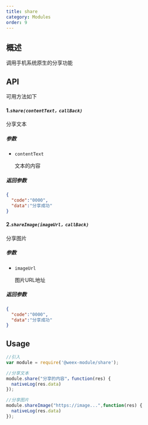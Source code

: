 ```yaml
---
title: share
category: Modules
order: 9
---
```



概述
---

调用手机系统原生的分享功能

API
---

可用方法如下

#### 1.***`share(contentText，callBack)`***

分享文本

##### 参数
  
* `contentText `

  文本的内容

##### 返回参数
```json
{
  "code":"0000",
  "data":"分享成功"
}

```

#### 2.***`shareImage(imageUrl，callBack)`***

分享图片

##### 参数
  
* `imageUrl `

   图片URL地址



##### 返回参数
```json
{
  "code":"0000",
  "data":"分享成功"
}

```



Usage
---

```javascript
//引入
var module = require('@weex-module/share');

//分享文本
module.share("分享的内容"，function(res) {
  nativeLog(res.data)
});

//分享图片
module.shareImage("https://image...",function(res) {
  nativeLog(res.data)
});

```

